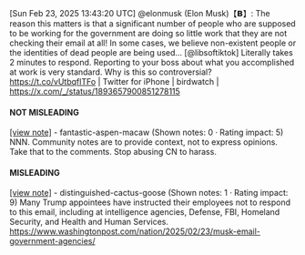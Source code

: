 [Sun Feb 23, 2025 13:43:20 UTC] @elonmusk (Elon Musk)【𝗕】: The reason this matters is that a significant number of people who are supposed to be working for the government are doing so little work that they are not checking their email at all! In some cases, we believe non-existent people or the identities of dead people are being used… [@libsoftiktok] Literally takes 2 minutes to respond. Reporting to your boss about what you accomplished at work is very standard. Why is this so controversial? https://t.co/vUtbqflTFo | Twitter for iPhone | birdwatch | https://x.com/_/status/1893657900851278115

#### NOT MISLEADING

[[view note]](https://x.com/i/birdwatch/n/1894060394269827475) - fantastic-aspen-macaw (Shown notes: 0 · Rating impact: 5)
NNN. Community notes are to provide context, not to express opinions. Take that to the comments. Stop abusing CN to harass. 

#### MISLEADING

[[view note]](https://x.com/i/birdwatch/n/1894054636711022847) - distinguished-cactus-goose (Shown notes: 1 · Rating impact: 9)
Many Trump appointees have instructed their employees not to respond to this email, including at intelligence agencies, Defense, FBI, Homeland Security, and Health and Human Services. https://www.washingtonpost.com/nation/2025/02/23/musk-email-government-agencies/
